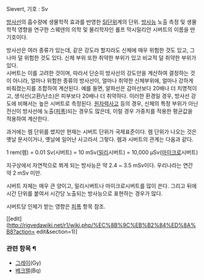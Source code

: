 Sievert, 기호 : Sv

[방사선](%EB%B0%A9%EC%82%AC%EC%84%A0.md)의 흡수량에 생물학적 효과를 반영한 [SI단위](SI%20%EB%8B%A8%EC%9C%84.md)계의 단위.
[방사능](%EB%B0%A9%EC%82%AC%EB%8A%A5.md) 노출 측정 및 생물학적 영향을 연구한 스웨덴의 의학 및 물리학자인
롤프 막시밀리안 시버트의 이름을 딴 기호이다.

방사선은 여러 종류가 있는데, 같은 강도라 할지라도 신체에 매우 위험한 것도 있고, 그나마 덜 위험한 것도 있다. 신체 부위 또한 취약한
부위가 있고 비교적 덜 취약한 부위가 있다.  
시버트는 이를 고려한 것이며, 따라서 단순히 방사선의 강도만을 계산하여 결정하는 것이 아니라, 얼마나 위험한 종류의 방사선이, 얼마나 취약한
신체부위에, 얼마나 강하게 비춰졌는지를 조합하여 계산된다. 예를 들면, 알파선은 감마선보다 20배나 더 치명적이고, 생식선(고환/난소)은
피부보다 20배나 더 취약하다. 이러한 환경일 경우, 방사선 강도에 비해서는 높은 시버트로 측정된다. [원자력사고](%EC%9B%90%EC%9E%90%EB%A0%A5%20%EC%82%AC%EA%B3%A0.md) 등의 경우, 신체의 특정 부위가
아닌 전신이 방사선에 노출([피폭](%ED%94%BC%ED%8F%AD.md))되는 경우도 많은데, 이럴 경우 가중치를 적용한 평균값을
적용하여 계산한다.

과거에는 렘 단위를 썼지만 현재는 시버트 단위가 국제표준이다. 렘 단위가 나오는 것은 옛날 문서이거나, 옛날에 일어난 사고라서 그렇다. 렘과
시버트의 관계는 다음과 같다.

1 rem(렘) = 0.01 Sv(시버트) = 10 mSv([밀리](%EB%B0%80%EB%A6%AC.md)시버트) = 10,000
μSv([마이크로](%EB%A7%88%EC%9D%B4%ED%81%AC%EB%A1%9C.md)시버트)

지구상에서 자연적으로 쬐게 되는 방사능은 약 2.4 ~ 3.5 mSv이다. 우리나라는 연간 약 2 mSv 미만.

시버트 자체는 매우 큰 양이고, 밀리시버트나 마이크로시버트를 많이 쓴다. 그리고 뒤에 시간 단위를 붙여서 시간당 노출되는 방사능으로 표현하는
경우가 많다.

시버트당 인체가 받는 영향은 [피폭](%ED%94%BC%ED%8F%AD.md) 항목 참조.

[[edit](http://rigvedawiki.net/r1/wiki.php/%EC%8B%9C%EB%B2%84%ED%8A%B8?action=
edit&section=1)]

### 관련 항목 ¶

  * [그레이](%EA%B7%B8%EB%A0%88%EC%9D%B4.md)(Gy)
  * [베크렐](%EB%B2%A0%ED%81%AC%EB%A0%90.md)(Bq)

